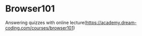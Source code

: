 # Browser101
Answering quizzes with online lecture(https://academy.dream-coding.com/courses/browser101)
